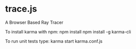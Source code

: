 # trace.js
A Browser Based Ray Tracer

To install karma with npm:
    npm install
    npm install -g karma-cli

To run unit tests type:
    karma start karma.conf.js